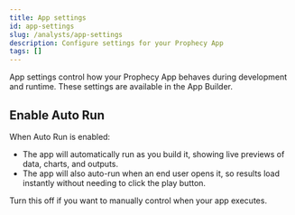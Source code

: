 ```yaml
---
title: App settings
id: app-settings
slug: /analysts/app-settings
description: Configure settings for your Prophecy App
tags: []
---
```


App settings control how your Prophecy App behaves during development and runtime. These settings are available in the App Builder.

## Enable Auto Run

When Auto Run is enabled:

- The app will automatically run as you build it, showing live previews of data, charts, and outputs.
- The app will also auto-run when an end user opens it, so results load instantly without needing to click the play button.

Turn this off if you want to manually control when your app executes.
